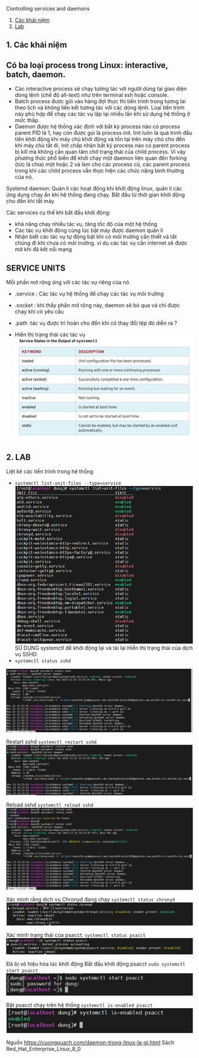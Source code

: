 Controlling services and daemons 


1. [Các khái niệm](#1) 
2. [Lab](#2) 

## 1. Các khái niệm 
<a name ='1'></a> 
## Có ba loại process trong Linux: interactive, batch, daemon.
- 	Các interactive process sẽ chạy tương tác với người dùng tại giao diện dòng lệnh (chế độ all-text) như trên terminal ssh hoặc console.
-	Batch process được gửi vào hàng đợi thực thi tiến trình trong tương lai theo lịch và không liên kết tương tác với các dòng lệnh. Loại tiến trình này phù hợp để chạy các tác vụ lặp lại nhiều lần khi sử dụng hệ thống ở mức thấp.
-	Daemon được hệ thống xác định với bất kỳ process nào có process parent PID là 1, hay còn được gọi là process init. Init luôn là quá trình đầu tiên khởi động khi máy chủ khởi động và tồn tại trên máy chủ cho đến khi máy chủ tắt đi. Init chấp nhận bất kỳ process nào có parent process bị kill mà không cần quan tâm chờ trạng thái của child process. Vì vậy phương thức phổ biến để khởi chạy một daemon liên quan đến forking (tức là chia) một hoặc 2 và làm cho các process cũ, các parent process trong khi các child process vẫn thực hiện các chức năng bình thường của nó.

Systemd daemon: Quản lí các hoạt động khi khởi động linux, quản lí các ứng dụng chạy ẩn khi hệ thống đang chạy. Bắt đầu từ thời gian khởi động cho đến khi tắt máy 

Các services cụ thể khi bắt đầu khởi động: 
- khả năng chạy nhiều tác vụ, tăng tốc độ của một hệ thống 
- Các tác vụ khởi động cùng lúc bật máy được daemon quản lí 
- Nhận biết các tác vụ tự động bật khi có môi trường cần thiết và tắt chúng đi khi chưa có môi trường. ví dụ các tác vụ cần internet sẽ được mở khi đã kết nối mạng 

## SERVICE UNITS

Mỗi phần mở rộng ứng với các tác vụ riêng của nó 

- .service : Các tác vụ hệ thống để chạy các tác vụ môi trường 
- .socket : khi thấy phần mở rộng này, daemon sẽ bỏ qua và chỉ được chạy khi có yêu cầu 
 - .path :tác vụ được trì hoãn cho đến khi có thay đổi tệp đó diễn ra ? 

 - Hiển thị trạng thái các tác vụ 
 ![trangthai](images/chuong9/trangthai.JPG) 


 ## 2. LAB 
 <a name ='2'></a> 
  Liệt kê các tiến trình trong hệ thống 
 - `systemctl list-unit-files --type=service`
 ![list-unit](images/chuong9/list-unit.JPG)
 SỬ DỤNG systemctl để khởi động lại và tải lại
 Hiển thị trạng thái của dịch vụ SSHD
- `systemctl status sshd`

![9.1](images/chuong9/9.1.JPG)

Restart sshd 
`systemctl restart sshd`
![9.2](images/chuong9/9.2.JPG)

Reload sshd 
`systemctl reload sshd`
![9.3](images/chuong9/9.3.JPG)

Xác minh rằng dịch vụ Chronyd đang chạy
`systemctl status chronyd `
![9.4](images/chuong9/9.4.JPG)

Xác minh trạng thái của psacct: 
`systemctl status psacct`
![9.5](images/chuong9/9.5.JPG)

Đã bị vô hiệu hóa lúc khởi động 
Bắt đầu khởi động psacct 
`sudo systemctl start psacct` 
![9.6](images/chuong9/9.6.JPG)

Bật psacct chạy trên hệ thống 
`systemctl is-enabled psacct` 
![9.7](images/chuong9/9.7.JPG)

Nguồn 
https://cuongquach.com/daemon-trong-linux-la-gi.html
Sách Red_Hat_Enterprise_Linux_8_0